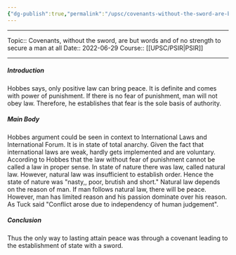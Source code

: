```yaml
---
{"dg-publish":true,"permalink":"/upsc/covenants-without-the-sword-are-but-words-and-of-no-strength-to-secure-a-man-at-all/","dgHomeLink":true,"dgPassFrontmatter":false}
---
```


----
Topic:: Covenants, without the sword, are but words and of no strength to secure a man at all
Date:: 2022-06-29
Course:: [[UPSC/PSIR|PSIR]] 

----
##### Introduction 
 Hobbes says, only positive law can bring peace. It is definite and comes with power of punishment. If there is no fear of punishment, man will not obey law. Therefore, he establishes that fear is the sole basis of authority. 
##### Main Body 
Hobbes argument could be seen in context to International Laws and International Forum. It is in state of total anarchy. Given the fact that international laws are weak, hardly gets implemented and are voluntary.
According to Hobbes that the law without fear of punishment cannot be called a law in proper sense. In state of nature there was law, called natural law. However, natural law was insufficient to establish order.  Hence the state of nature was "nasty,, poor, brutish and short." Natural law depends on the reason of man. If man follows natural law, there will be peace. However, man has limited reason and his passion dominate over his reason. As Tuck said "Conflict arose due to independency of human judgement". 
##### Conclusion 
Thus the only way to lasting attain peace was through a covenant leading to the establishment of state with a sword.




